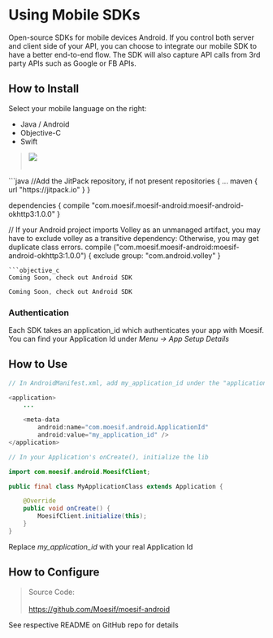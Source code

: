 # Using Mobile SDKs

Open-source SDKs for mobile devices Android. If you control both server and client side of your API, you can choose to integrate our mobile SDK to have a better end-to-end flow. The SDK will also capture API calls from 3rd party APIs such as Google or FB APIs.

## How to Install

Select your mobile language on the right:

* Java / Android
* Objective-C
* Swift

<blockquote class="lang-specific java">
<a href="https://jitpack.io/#Moesif/moesif-android">
  <img src="https://jitpack.io/v/Moesif/moesif-android.svg">
</a>
<br><br>
</blockquote>
```java
//Add the JitPack repository, if not present
repositories {
    ...
    maven { url "https://jitpack.io" }
}

dependencies {
    compile "com.moesif.moesif-android:moesif-android-okhttp3:1.0.0"
}

// If your Android project imports Volley as an unmanaged artifact, you may have to exclude volley as a transitive dependency: Otherwise, you may get duplicate class errors.
compile ("com.moesif.moesif-android:moesif-android-okhttp3:1.0.0") {
    exclude group: "com.android.volley"
}
```
```objective_c
Coming Soon, check out Android SDK
```
```swift
Coming Soon, check out Android SDK
```
### Authentication

Each SDK takes an application_id which authenticates your app with Moesif.
You can find your Application Id under *Menu -> App Setup Details*

## How to Use
```java
// In AndroidManifest.xml, add my_application_id under the "application" node

<application>
    ...

    <meta-data
        android:name="com.moesif.android.ApplicationId"
        android:value="my_application_id" />
</application>
```
```java
// In your Application's onCreate(), initialize the lib

import com.moesif.android.MoesifClient;

public final class MyApplicationClass extends Application {

    @Override
    public void onCreate() {
        MoesifClient.initialize(this);
    }
}
```
<aside class="info">
Replace <i>my_application_id</i> with your real Application Id
</aside>

## How to Configure
<blockquote class="lang-specific java">
Source Code:<br><br>
<a href="https://github.com/Moesif/moesif-android">https://github.com/Moesif/moesif-android</a>
</blockquote>
See respective README on GitHub repo for details
